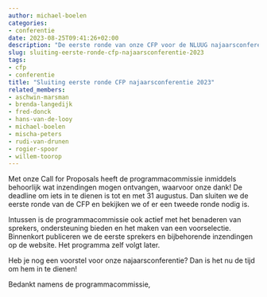 ```yaml
---
author: michael-boelen
categories:
- conferentie
date: 2023-08-25T09:41:26+02:00
description: "De eerste ronde van onze CFP voor de NLUUG najaarsconferentie 2023 gaat binnenkort sluiten. Toch nog iets indienen, wees er dan snel bij!"
slug: sluiting-eerste-ronde-cfp-najaarsconferentie-2023
tags:
- cfp
- conferentie
title: "Sluiting eerste ronde CFP najaarsconferentie 2023"
related_members:
- aschwin-marsman
- brenda-langedijk
- fred-donck
- hans-van-de-looy
- michael-boelen
- mischa-peters
- rudi-van-drunen
- rogier-spoor
- willem-toorop
---
```


Met onze Call for Proposals heeft de programmacommissie inmiddels behoorlijk wat inzendingen mogen ontvangen, waarvoor onze dank! De deadline om iets in te dienen is tot en met 31 augustus. Dan sluiten we de eerste ronde van de CFP en bekijken we of er een tweede ronde nodig is.

Intussen is de programmacommissie ook actief met het benaderen van sprekers, ondersteuning bieden en het maken van een voorselectie. Binnenkort publiceren we de eerste sprekers en bijbehorende inzendingen op de website. Het programma zelf volgt later.

Heb je nog een voorstel voor onze najaarsconferentie? Dan is het nu de tijd om hem in te dienen!

Bedankt namens de programmacommissie,
